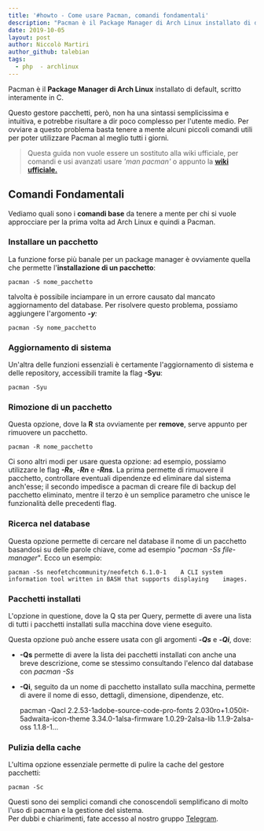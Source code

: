 ```yaml
---
title: '#howto - Come usare Pacman, comandi fondamentali'
description: "Pacman è il Package Manager di Arch Linux installato di default, scritto interamente in C."
date: 2019-10-05
layout: post
author: Niccolò Martiri
author_github: talebian
tags:
  - php  - archlinux
---
```

Pacman è il **Package Manager di Arch Linux** installato di default, scritto interamente in C.

Questo gestore pacchetti, però, non ha una sintassi semplicissima e intuitiva, e potrebbe risultare a dir poco complesso per l'utente medio. Per ovviare a questo problema basta tenere a mente alcuni piccoli comandi utili per poter utilizzare Pacman al meglio tutti i giorni.

> Questa guida non vuole essere un sostituto alla wiki ufficiale, per comandi e usi avanzati usare _'man pacman'_ o appunto la **[wiki ufficiale.](https://wiki.archlinux.org/index.php/Pacman)**

## Comandi Fondamentali

Vediamo quali sono i **comandi base** da tenere a mente per chi si vuole approcciare per la prima volta ad Arch Linux e quindi a Pacman.

### Installare un pacchetto

La funzione forse più banale per un package manager è ovviamente quella che permette l'**installazione di un pacchetto**:

    pacman -S nome_pacchetto

talvolta è possibile inciampare in un errore causato dal mancato aggiornamento del database. Per risolvere questo problema, possiamo aggiungere l'argomento _**-_y_**:_

    pacman -Sy nome_pacchetto

### Aggiornamento di sistema

Un'altra delle funzioni essenziali è certamente l'aggiornamento di sistema e delle repository, accessibili tramite la flag **-Syu**:

    pacman -Syu

### Rimozione di un pacchetto

Questa opzione, dove la **R** sta ovviamente per **remove**, serve appunto per rimuovere un pacchetto.

    pacman -R nome_pacchetto

Ci sono altri modi per usare questa opzione: ad esempio, possiamo utilizzare le flag _**-Rs**_, _-_**_Rn_** e _**-Rns**._ La prima permette di rimuovere il pacchetto, controllare eventuali dipendenze ed eliminare dal sistema anch'esse; il secondo impedisce a pacman di creare file di backup del pacchetto eliminato, mentre il terzo è un semplice parametro che unisce le funzionalità delle precedenti flag.

### Ricerca nel database

Questa opzione permette di cercare nel database il nome di un pacchetto basandosi su delle parole chiave, come ad esempio "_pacman -Ss file-manager_". Ecco un esempio:

    pacman -Ss neofetchcommunity/neofetch 6.1.0-1    A CLI system information tool written in BASH that supports displaying    images.

### Pacchetti installati

L'opzione in questione, dove la Q sta per Query, permette di avere una lista di tutti i pacchetti installati sulla macchina dove viene eseguito.

Questa opzione può anche essere usata con gli argomenti **-_Qs_** e **-_Qi_**, dove:

*   **-Qs** permette di avere la lista dei pacchetti installati con anche una breve descrizione, come se stessimo consultando l'elenco dal database con _pacman -Ss_
*   **-Qi**, seguito da un nome di pacchetto installato sulla macchina, permette di avere il nome di esso, dettagli, dimensione, dipendenze, etc.

    pacman -Qacl 2.2.53-1adobe-source-code-pro-fonts 2.030ro+1.050it-5adwaita-icon-theme 3.34.0-1alsa-firmware 1.0.29-2alsa-lib 1.1.9-2alsa-oss 1.1.8-1...

### Pulizia della cache

L'ultima opzione essenziale permette di pulire la cache del gestore pacchetti:

    pacman -Sc

Questi sono dei semplici comandi che conoscendoli semplificano di molto l'uso di pacman e la gestione del sistema.   
Per dubbi e chiarimenti, fate accesso al nostro gruppo [Telegram](https://t.me/gentedilinux).